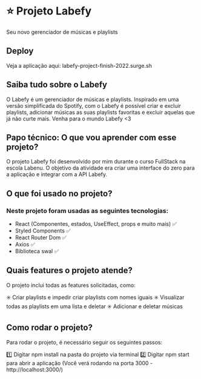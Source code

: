 # :star: Projeto Labefy

Seu novo gerenciador de músicas e playlists

## Deploy

Veja a aplicação aqui: labefy-project-finish-2022.surge.sh

## Saiba tudo sobre o Labefy

O Labefy é um gerenciador de músicas e playlists. Inspirado em uma versão simplificada do Spotify, com o Labefy é possível criar e excluir playlists, adicionar músicas as suas playlists favoritas e excluir aquelas que já não curte mais. Venha para o mundo Labefy <3

## Papo técnico: O que vou aprender com esse projeto?

O projeto Labefy foi desenvolvido por mim durante o curso FullStack na escola Labenu. O objetivo da atividade era criar uma interface do zero para a aplicação e integrar com a API Labefy.

## O que foi usado no projeto?

### Neste projeto foram usadas as seguintes tecnologias:

- React (Componentes, estados, UseEffect, props e muito mais) :white_check_mark:
- Styled Components :white_check_mark:
- React Router Dom :white_check_mark:
- Axios :white_check_mark:
- Biblioteca swal :white_check_mark:

## Quais features o projeto atende?

O projeto inclui todas as features solicitadas, como:

:eight_spoked_asterisk: Criar playlists e impedir criar playlists com nomes iguais
:eight_spoked_asterisk: Visualizar todas as playlists em uma lista e deletar 
:eight_spoked_asterisk: Adicionar e deletar músicas

## Como rodar o projeto?

Para rodar o projeto, é necessário seguir os seguintes passos:

:one: Digitar npm install na pasta do projeto via terminal
:two: Digitar npm start para abrir a aplicação (Você verá rodando na porta 3000 - http://localhost:3000/)


